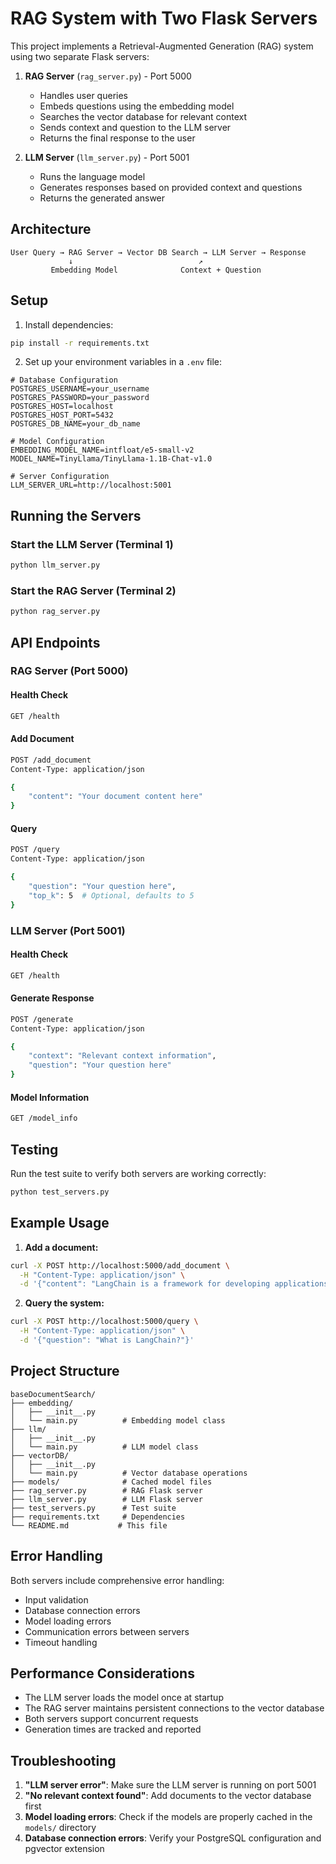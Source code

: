 # RAG System with Two Flask Servers

This project implements a Retrieval-Augmented Generation (RAG) system using two separate Flask servers:

1. **RAG Server** (`rag_server.py`) - Port 5000
   - Handles user queries
   - Embeds questions using the embedding model
   - Searches the vector database for relevant context
   - Sends context and question to the LLM server
   - Returns the final response to the user

2. **LLM Server** (`llm_server.py`) - Port 5001
   - Runs the language model
   - Generates responses based on provided context and questions
   - Returns the generated answer

## Architecture

```
User Query → RAG Server → Vector DB Search → LLM Server → Response
             ↓                            ↗
         Embedding Model              Context + Question
```

## Setup

1. Install dependencies:
```bash
pip install -r requirements.txt
```

2. Set up your environment variables in a `.env` file:
```env
# Database Configuration
POSTGRES_USERNAME=your_username
POSTGRES_PASSWORD=your_password
POSTGRES_HOST=localhost
POSTGRES_HOST_PORT=5432
POSTGRES_DB_NAME=your_db_name

# Model Configuration
EMBEDDING_MODEL_NAME=intfloat/e5-small-v2
MODEL_NAME=TinyLlama/TinyLlama-1.1B-Chat-v1.0

# Server Configuration
LLM_SERVER_URL=http://localhost:5001
```

## Running the Servers

### Start the LLM Server (Terminal 1)
```bash
python llm_server.py
```

### Start the RAG Server (Terminal 2)
```bash
python rag_server.py
```

## API Endpoints

### RAG Server (Port 5000)

#### Health Check
```bash
GET /health
```

#### Add Document
```bash
POST /add_document
Content-Type: application/json

{
    "content": "Your document content here"
}
```

#### Query
```bash
POST /query
Content-Type: application/json

{
    "question": "Your question here",
    "top_k": 5  # Optional, defaults to 5
}
```

### LLM Server (Port 5001)

#### Health Check
```bash
GET /health
```

#### Generate Response
```bash
POST /generate
Content-Type: application/json

{
    "context": "Relevant context information",
    "question": "Your question here"
}
```

#### Model Information
```bash
GET /model_info
```

## Testing

Run the test suite to verify both servers are working correctly:

```bash
python test_servers.py
```

## Example Usage

1. **Add a document:**
```bash
curl -X POST http://localhost:5000/add_document \
  -H "Content-Type: application/json" \
  -d '{"content": "LangChain is a framework for developing applications powered by language models."}'
```

2. **Query the system:**
```bash
curl -X POST http://localhost:5000/query \
  -H "Content-Type: application/json" \
  -d '{"question": "What is LangChain?"}'
```

## Project Structure

```
baseDocumentSearch/
├── embedding/
│   ├── __init__.py
│   └── main.py          # Embedding model class
├── llm/
│   ├── __init__.py
│   └── main.py          # LLM model class
├── vectorDB/
│   ├── __init__.py
│   └── main.py          # Vector database operations
├── models/              # Cached model files
├── rag_server.py        # RAG Flask server
├── llm_server.py        # LLM Flask server
├── test_servers.py      # Test suite
├── requirements.txt     # Dependencies
└── README.md           # This file
```

## Error Handling

Both servers include comprehensive error handling:
- Input validation
- Database connection errors
- Model loading errors
- Communication errors between servers
- Timeout handling

## Performance Considerations

- The LLM server loads the model once at startup
- The RAG server maintains persistent connections to the vector database
- Both servers support concurrent requests
- Generation times are tracked and reported

## Troubleshooting

1. **"LLM server error"**: Make sure the LLM server is running on port 5001
2. **"No relevant context found"**: Add documents to the vector database first
3. **Model loading errors**: Check if the models are properly cached in the `models/` directory
4. **Database connection errors**: Verify your PostgreSQL configuration and pgvector extension
